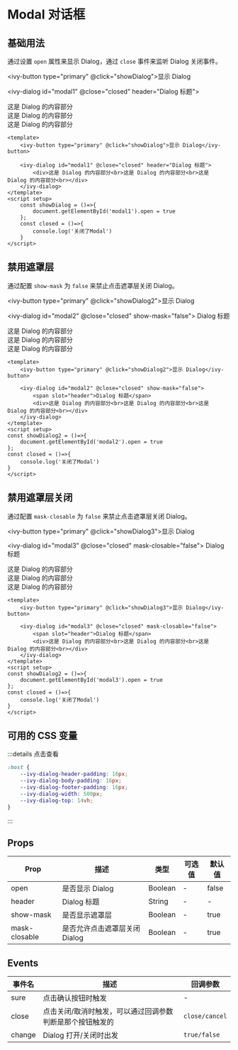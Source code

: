# Modal 对话框

## 基础用法

通过设置 `open` 属性来显示 Dialog，通过 `close` 事件来监听 Dialog 关闭事件。

<ivy-button type="primary" @click="showDialog">显示 Dialog</ivy-button>

<ivy-dialog id="modal1" @close="closed" header="Dialog 标题">
    <div>这是 Dialog 的内容部分<br>这是 Dialog 的内容部分<br>这是 Dialog 的内容部分<br></div>
</ivy-dialog>

```vue
<template>
    <ivy-button type="primary" @click="showDialog">显示 Dialog</ivy-button>

    <ivy-dialog id="modal1" @close="closed" header="Dialog 标题">
        <div>这是 Dialog 的内容部分<br>这是 Dialog 的内容部分<br>这是 Dialog 的内容部分<br></div>
    </ivy-dialog>
</template>
<script setup>
    const showDialog = ()=>{
        document.getElementById('modal1').open = true
    };
    const closed = ()=>{
        console.log('关闭了Modal')
    }
</script>
```

## 禁用遮罩层

通过配置 `show-mask` 为 `false` 来禁止点击遮罩层关闭 Dialog。

<ivy-button type="primary" @click="showDialog2">显示 Dialog</ivy-button>

<ivy-dialog id="modal2" @close="closed" show-mask="false">
    <span slot="header">Dialog 标题</span>
    <div>这是 Dialog 的内容部分<br>这是 Dialog 的内容部分<br>这是 Dialog 的内容部分<br></div>
</ivy-dialog>

```vue
<template>
    <ivy-button type="primary" @click="showDialog2">显示 Dialog</ivy-button>
    
    <ivy-dialog id="modal2" @close="closed" show-mask="false">
        <span slot="header">Dialog 标题</span>
        <div>这是 Dialog 的内容部分<br>这是 Dialog 的内容部分<br>这是 Dialog 的内容部分<br></div>
    </ivy-dialog>
</template>
<script setup>
const showDialog2 = ()=>{
    document.getElementById('modal2').open = true
};
const closed = ()=>{
    console.log('关闭了Modal')
}
</script>
```

## 禁用遮罩层关闭

通过配置 `mask-closable` 为 `false` 来禁止点击遮罩层关闭 Dialog。

<ivy-button type="primary" @click="showDialog3">显示 Dialog</ivy-button>

<ivy-dialog id="modal3" @close="closed" mask-closable="false">
    <span slot="header">Dialog 标题</span>
    <div>这是 Dialog 的内容部分<br>这是 Dialog 的内容部分<br>这是 Dialog 的内容部分<br></div>
</ivy-dialog>

```vue
<template>
    <ivy-button type="primary" @click="showDialog3">显示 Dialog</ivy-button>
    
    <ivy-dialog id="modal3" @close="closed" mask-closable="false">
        <span slot="header">Dialog 标题</span>
        <div>这是 Dialog 的内容部分<br>这是 Dialog 的内容部分<br>这是 Dialog 的内容部分<br></div>
    </ivy-dialog>
</template>
<script setup>
const showDialog2 = ()=>{
    document.getElementById('modal3').open = true
};
const closed = ()=>{
    console.log('关闭了Modal')
}
</script>
```

## 可用的 CSS 变量

:::details 点击查看
```css
:host {
    --ivy-dialog-header-padding: 16px;
    --ivy-dialog-body-padding: 16px;
    --ivy-dialog-footer-padding: 16px;
    --ivy-dialog-width: 500px;
    --ivy-dialog-top: 14vh;
}
```
:::

## Props

| Prop | 描述 | 类型 | 可选值 | 默认值 |
| --- | --- | --- | --- | --- |
| open | 是否显示 Dialog | Boolean | - | false |
| header | Dialog 标题 | String | - | - |
| show-mask | 是否显示遮罩层 | Boolean | - | true |
| mask-closable | 是否允许点击遮罩层关闭 Dialog | Boolean | - | true |


## Events

| 事件名    | 描述                            | 回调参数           |
|--------|-------------------------------|----------------|
| sure   | 点击确认按钮时触发                     | -              |
| close  | 点击关闭/取消时触发，可以通过回调参数判断是那个按钮触发的 | `close/cancel` |
| change | Dialog 打开/关闭时出发               | `true/false`   |


<script setup>
import { onMounted } from 'vue';
function sure(ev){
    console.log(ev)
}
onMounted(()=>{
    document.getElementById('modal1').addEventListener('sure', ev=>{
        console.log(ev)
    });
    document.getElementById('modal2').addEventListener('change', ev=>{
        console.log(ev)
    })
});

const showDialog = ()=>{
    document.getElementById('modal1').open = true
};

const showDialog2 = ()=>{
    document.getElementById('modal2').open = true
};

const showDialog3 = ()=>{
    document.getElementById('modal3').open = true
};

const closed = ()=>{
    console.log('关闭了Modal')
}

</script>
